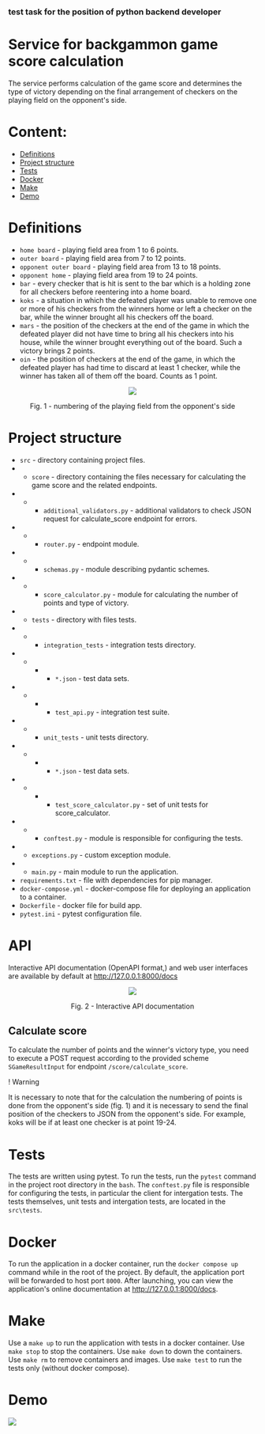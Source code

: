 ### test task for the position of python backend developer
# Service for backgammon game score calculation

The service performs calculation of the game score and determines the type of victory depending on the final arrangement of checkers on the playing field on the opponent's side.

# <a id="Content"></a> Content:
 
 - [Definitions](#definitions)
 - [Project structure](#projectstructure)
 - [Tests](#tests)
 - [Docker](#docker)
 - [Make](#make)
 - [Demo](#demo)

# <a id="definitions"></a> Definitions
- `home board` - playing field area from 1 to 6 points.
- `outer board` - playing field area from 7 to 12 points.
- `opponent outer board` - playing field area from 13 to 18 points.
- `opponent home` - playing field area from 19 to 24 points.
- `bar` - every checker that is hit is sent to the bar which is a holding zone for all checkers before reentering into a home board.
- `koks` - a situation in which the defeated player was unable to remove one or more of his checkers from the winners home or left a checker on the bar, while the winner brought all his checkers off the board.
- `mars` - the position of the checkers at the end of the game in which the defeated player did not have time to bring all his checkers into his house, while the winner brought everything out of the board. Such a victory brings 2 points.
- `oin` - the position of checkers at the end of the game, in which the defeated player has had time to discard at least 1 checker, while the winner has taken all of them off the board. Counts as 1 point.

<div align="center">
    <image src="./docs/Backgammon_(checker placement on the opponent's side).png">
    <p> Fig. 1 - numbering of the playing field from the opponent's side</p>
</div>



# <a id="projectstructure"></a> Project structure
- `src` - directory containing project files.
- - `score` - directory containing the files necessary for calculating the game score and the related endpoints.
- - - `additional_validators.py` - additional validators to check JSON request for calculate_score endpoint for errors.
- - - `router.py` - endpoint module.
- - - `schemas.py` - module describing pydantic schemes.
- - - `score_calculator.py` - module for calculating the number of points and type of victory.
- - `tests` - directory with files tests.
- - - `integration_tests` - integration tests directory.
- - - - `*.json` - test data sets.
- - - - `test_api.py` - integration test suite.
- - - `unit_tests` - unit tests directory.
- - - - `*.json` - test data sets.
- - - - `test_score_calculator.py` - set of unit tests for score_calculator.
- - - `conftest.py` - module is responsible for configuring the tests.
- - `exceptions.py` - custom exception module.
- - `main.py` - main module to run the application.
- `requirements.txt` - file with dependencies for pip manager.
- `docker-compose.yml` - docker-compose file for deploying an application to a container.
- `Dockerfile` - docker file for build app.
- `pytest.ini` - pytest configuration file.



# <a id="restapi"></a> API

Interactive API documentation (OpenAPI format,) and web user interfaces are available by default at http://127.0.0.1:8000/docs
<div align="center">
    <image src="./docs/FastAPI_endpoints.png">
    <p> Fig. 2 - Interactive API documentation</p>
</div>

## Calculate score
To calculate the number of points and the winner's victory type, you need to execute a POST request according to the provided scheme `SGameResultInput` for endpoint `/score/calculate_score`.
<p>! Warning</p>
It is necessary to note that for the calculation the numbering of points is done from the opponent's side (fig. 1) and it is necessary to send the final position of the checkers to JSON from the opponent's side. For example, koks will be if at least one checker is at point 19-24.


# <a id="tests"></a>Tests 
The tests are written using pytest. To run the tests, run the `pytest` command in the project root directory in the `bash`. The `conftest.py` file is responsible for configuring the tests, in particular the client for intergation tests. The tests themselves, unit tests and intergation tests, are located in the `src\tests`.

# <a id="docker"></a>Docker 
To run the application in a docker container, run the `docker compose up` command while in the root of the project. By default, the application port will be forwarded to host port `8000`. After launching, you can view the application's online documentation at http://127.0.0.1:8000/docs.


# <a id="make"></a>Make 
Use a `make up` to run the application with tests in a docker container. 
Use `make stop` to stop the containers.
Use `make down` to down the containers. 
Use `make rm` to remove containers and images.
Use `make test` to run the tests only (without docker compose).



# <a id="demo"></a>Demo 

<image src="./docs/demo.gif">
